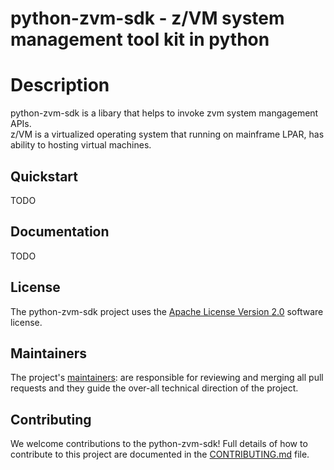 # python-zvm-sdk - z/VM system management tool kit in python

# Description
python-zvm-sdk is a libary that helps to invoke zvm system mangagement APIs.  
z/VM is a virtualized operating system that running on mainframe LPAR, has ability to hosting virtual machines.  

## Quickstart
TODO

## Documentation
TODO

## License <a name="license"></a>
The python-zvm-sdk project uses the [Apache License Version 2.0](LICENSE) software license.

## Maintainers
The project's [maintainers](MAINTAINERS.txt): are responsible for reviewing and merging all pull requests and they guide the over-all technical direction of the project.

## Contributing
We welcome contributions to the python-zvm-sdk! Full details of how to contribute to this project are documented in the [CONTRIBUTING.md](CONTRIBUTING.md) file.
